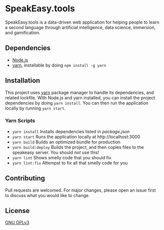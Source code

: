 # SpeakEasy.tools

SpeakEasy.tools is a data-driven web application for helping people to 
learn a second language through artificial intelligence, data science, immersion, and 
gamification.

## Dependencies

* [Node.js](https://nodejs.org/en/)
* [yarn](https://yarnpkg.com/), installable by doing `npm install -g yarn`

## Installation

This project uses [yarn](https://yarnpkg.com/) package manager to handle its dependencies, and related
lockfile. With Node.js and yarn installed, you can install the project dependencies by doing `yarn install`.
You can then run the application locally by running `yarn start`.

### Yarn Scripts

* `yarn install` Installs dependencies listed in *package.json*
* `yarn start` Runs the application locally at http://localhost:3000
* `yarn build` Builds an optimized bundle for production
* `yarn build:deploy` Builds the project, and then copies files to the speakeasy server. You should _not_ use this!
* `yarn lint` Shows smelly code that you should fix
* `yarn lint:fix` Attempst to fix all that smelly code for you

## Contributing

Pull requests are welcomed. For major changes, please open an issue first to discuss
what you would like to change.

## License

[GNU GPLv3](https://choosealicense.com/licenses/gpl-3.0/)
